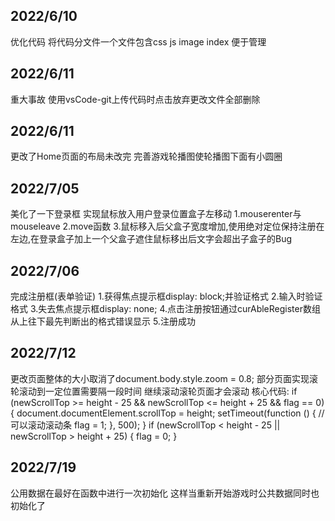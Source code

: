 ## 2022/6/10
优化代码
将代码分文件一个文件包含css     js      image     index
便于管理
## 2022/6/11
重大事故
使用vsCode-git上传代码时点击放弃更改文件全部删除
## 2022/6/11
更改了Home页面的布局未改完
完善游戏轮播图使轮播图下面有小圆圈
## 2022/7/05
美化了一下登录框
实现鼠标放入用户登录位置盒子左移动
    1.mouserenter与mouseleave
    2.move函数
    3.鼠标移入后父盒子宽度增加,使用绝对定位保持注册在左边,在登录盒子加上一个父盒子遮住鼠标移出后文字会超出子盒子的Bug
## 2022/7/06
完成注册框(表单验证)
1.获得焦点提示框display: block;并验证格式
2.输入时验证格式
3.失去焦点提示框display: none;
4.点击注册按钮通过curAbleRegister数组从上往下最先判断出的格式错误显示
5.注册成功

## 2022/7/12
更改页面整体的大小取消了document.body.style.zoom = 0.8;
部分页面实现滚轮滚动到一定位置需要隔一段时间
继续滚动滚轮页面才会滚动
核心代码:
if (newScrollTop >= height - 25 && newScrollTop <= height + 25 && flag == 0) {
    document.documentElement.scrollTop = height;
    setTimeout(function () {
        // 可以滚动滚动条
        flag = 1;
    }, 500);
}
if (newScrollTop < height - 25 || newScrollTop > height + 25) {
    flag = 0;
}
## 2022/7/19
公用数据在最好在函数中进行一次初始化
这样当重新开始游戏时公共数据同时也初始化了
